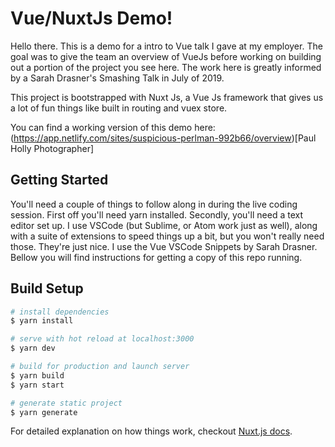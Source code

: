 # Vue/NuxtJs Demo!

Hello there. This is a demo for a intro to Vue talk I gave at my employer. The goal was to give the team an overview of VueJs before working on building out a portion of the project you see here. The work here is greatly informed by a Sarah Drasner's Smashing Talk in July of 2019.

This project is bootstrapped with Nuxt Js, a Vue Js framework that gives us a lot of fun things like built in routing and vuex store.

You can find a working version of this demo here: (https://app.netlify.com/sites/suspicious-perlman-992b66/overview)[Paul Holly Photographer]

## Getting Started

You'll need a couple of things to follow along in during the live coding session. First off you'll need yarn installed. Secondly, you'll need a text editor set up. I use VSCode (but Sublime, or Atom work just as well), along with a suite of extensions to speed things up a bit, but you won't really need those. They're just nice. I use the Vue VSCode Snippets by Sarah Drasner. Bellow you will find instructions for getting a copy of this repo running.

## Build Setup

```bash
# install dependencies
$ yarn install

# serve with hot reload at localhost:3000
$ yarn dev

# build for production and launch server
$ yarn build
$ yarn start

# generate static project
$ yarn generate
```

For detailed explanation on how things work, checkout [Nuxt.js docs](https://nuxtjs.org).
